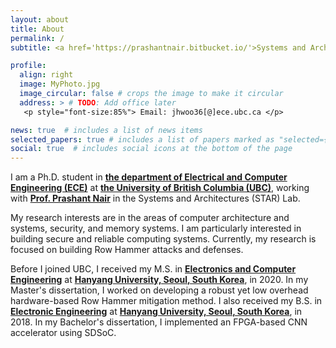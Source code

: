 ```yaml
---
layout: about
title: About
permalink: /
subtitle: <a href='https://prashantnair.bitbucket.io/'>Systems and Architectures (STAR) Lab</a>, <a href='https://www.ubc.ca/'>The University of British Columbia (UBC)</a>

profile:
  align: right
  image: MyPhoto.jpg
  image_circular: false # crops the image to make it circular
  address: > # TODO: Add office later
   <p style="font-size:85%"> Email: jhwoo36[@]ece.ubc.ca </p>

news: true  # includes a list of news items
selected_papers: true # includes a list of papers marked as "selected={true}"
social: true  # includes social icons at the bottom of the page
---
```


I am a Ph.D. student in **[the department of Electrical and Computer Engineering (ECE)](https://ece.ubc.ca/)** at **[the University of British Columbia (UBC)](https://www.ubc.ca/)**, working with **[Prof. Prashant Nair](https://prashantnair.bitbucket.io/)** in the Systems and Architectures (STAR) Lab.

My research interests are in the areas of computer architecture and systems, security, and memory systems. I am particularly interested in building secure and reliable computing systems. Currently, my research is focused on building Row Hammer attacks and defenses.

Before I joined UBC, I received my M.S. in **[Electronics and Computer Engineering](http://electronic.hanyang.ac.kr/eng/main/index.php)** at **[Hanyang University, Seoul, South Korea](https://www.hanyang.ac.kr/web/eng)**, in 2020. In my Master's dissertation, I worked on developing a robust yet low overhead hardware-based Row Hammer mitigation method. I also received my B.S. in **[Electronic Engineering](http://electronic.hanyang.ac.kr/eng/main/index.php)** at **[Hanyang University, Seoul, South Korea](https://www.hanyang.ac.kr/web/eng)**, in 2018. In my Bachelor's dissertation, I implemented an FPGA-based CNN accelerator using SDSoC.

<!-- Put your address / P.O. box / other info right below your picture. You can also disable any these elements by editing `profile` property of the YAML header of your `_pages/about.md`. Edit `_bibliography/papers.bib` and Jekyll will render your [publications page](/al-folio/publications/) automatically. -->